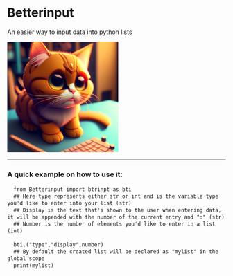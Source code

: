 # Betterinput
An easier way to input data into python lists

![logo](https://github.com/Sankie005/Betterinput/blob/3e1eabc95e6922444b7746da9b0946d869db781d/betterinputlogo.png)
***
### A quick example on how to use it: 
~~~ 
  from Betterinput import btrinpt as bti 
  ## Here type represents either str or int and is the variable type you'd like to enter into your list (str) 
  ## Display is the text that's shown to the user when entering data, it will be appended with the number of the current entry and ":" (str)
  ## Number is the number of elements you'd like to enter in a list (int)
  
  bti.("type","display",number)
  ## By default the created list will be declared as "mylist" in the global scope 
  print(mylist)
~~~

